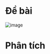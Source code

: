 # Đề bài
![image](https://github.com/VanHoang110802/Competitive_Programming/assets/108053955/84d86d8d-aac4-40ce-a7ba-e5ac915ab3f1)

# Phân tích
